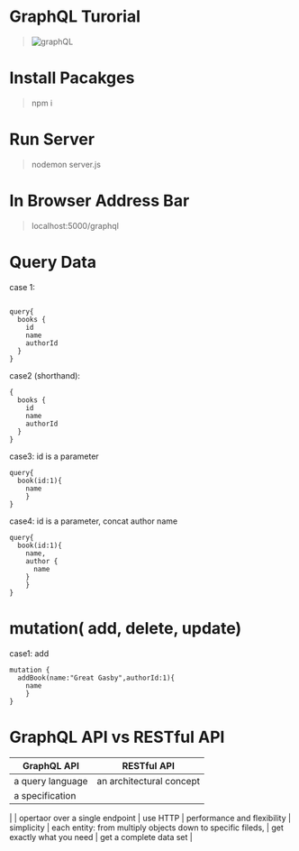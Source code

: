 # GraphQL Turorial

> ![graphQL](https://unsplash.com/photos/0DJHJcpwN9Q)

# Install Pacakges

> npm i

# Run Server

> nodemon server.js

# In Browser Address Bar

> localhost:5000/graphql

# Query Data

case 1:

```

query{
  books {
    id
    name
    authorId
  }
}
```

case2 (shorthand):

```
{
  books {
    id
    name
    authorId
  }
}
```

case3: id is a parameter

```
query{
  book(id:1){
    name
	}
}

```

case4: id is a parameter, concat author name

```
query{
  book(id:1){
    name,
    author {
      name
    }
	}
}

```

# mutation( add, delete, update)

case1: add

```
mutation {
  addBook(name:"Great Gasby",authorId:1){
    name
	}
}

```
# GraphQL API vs  RESTful API
|             GraphQL   API        |        RESTful  API        |
| -------------------------------  | ---------------------------|
| a query language                 | an architectural concept   |
| a specification                  | 
| 
| opertaor over a single endpoint
| use HTTP
| performance and flexibility      | simplicity
| each entity: from multiply objects
down to specific fileds,
| get exactly what you need        | get a complete data set    |
